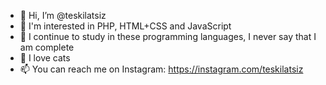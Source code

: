 - 👋 Hi, I’m @teskilatsiz
- 👀 I'm interested in PHP, HTML+CSS and JavaScript
- 🌱 I continue to study in these programming languages, I never say that I am complete
- 💞️ I love cats
- 📫 You can reach me on Instagram: https://instagram.com/teskilatsiz
